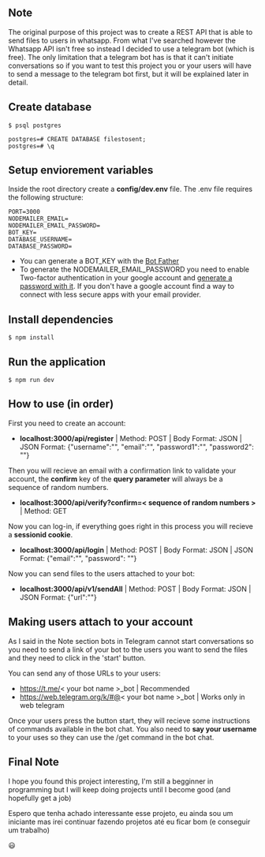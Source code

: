 ## Note
The original purpose of this project was to create a REST API that is able to send files to users in whatsapp. From what I've searched however the Whatsapp API isn't free so instead I decided to use a telegram bot (which is free). 
The only limitation that a telegram bot has is that it can't initiate conversations so if you want to test this project you or your users will have to send a message to the telegram bot first, but it will be explained later in detail.


## Create database
```
$ psql postgres

postgres=# CREATE DATABASE filestosent;
postgres=# \q
```

## Setup enviorement variables
Inside the root directory create a **config/dev.env** file.
The .env file requires the following structure:
```
PORT=3000
NODEMAILER_EMAIL=
NODEMAILER_EMAIL_PASSWORD=
BOT_KEY=
DATABASE_USERNAME=
DATABASE_PASSWORD=
```

* You can generate a BOT_KEY with the [Bot Father](https://t.me/botfather)
* To generate the NODEMAILER_EMAIL_PASSWORD you need to enable Two-factor authentication in your google account and [generate a password with it](https://support.google.com/accounts/answer/185833?hl=en). If you don't have a google account find a way to connect with less secure apps with your email provider.

## Install dependencies
```
$ npm install
```


## Run the application 
```
$ npm run dev
```

## How to use (in order)
First you need to create an account:
* **localhost:3000/api/register** | Method: POST | Body Format: JSON | JSON Format: {"username":"<your-username>", "email":"<your-email>", "password1":"<your-password>", "password2": "<your-password>"}

Then you will recieve an email with a confirmation link to validate your account, the **confirm** key of the **query parameter** will always be a sequence of random numbers.
* **localhost:3000/api/verify?confirm=< sequence of random numbers >** | Method: GET 

Now you can log-in, if everything goes right in this process you will recieve a **sessionid cookie**.
* **localhost:3000/api/login** | Method: POST | Body Format: JSON | JSON Format: {"email":"<your-email>", "password": "<your-password>"}

Now you can send files to the users attached to your bot:
* **localhost:3000/api/v1/sendAll** | Method: POST | Body Format: JSON | JSON Format: {"url":"<your-url>"}

## Making users attach to your account
As I said in the Note section bots in Telegram cannot start conversations so you need to send a link of your bot to the users you want to send the files and they need to click in the 'start' button.
  
You can send any of those URLs to your users: 
* https://t.me/< your bot name >_bot | Recommended 
* https://web.telegram.org/k/#@< your bot name >_bot | Works only in web telegram
  
Once your users press the button start, they will recieve some instructions of commands available in the bot chat.
You also need to **say your username** to your uses so they can use the /get command in the bot chat.
  
## Final Note
  I hope you found this project interesting, I'm still a begginner in programming but I will keep doing projects until I become good (and hopefully get a job)
  
  Espero que tenha achado interessante esse projeto, eu ainda sou um iniciante mas irei continuar fazendo projetos até eu ficar bom (e conseguir um trabalho)
  
 :smiley:
